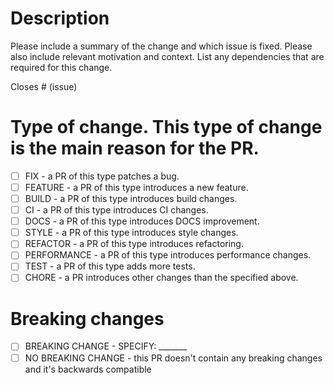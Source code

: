 # Description

Please include a summary of the change and which issue is fixed. Please also include relevant motivation and context. List any dependencies that are required for this change.

Closes # (issue)
<!-- REMOVE ALL THE TEMPLATE BELOW IF THE PR IS A RELEASE -->

# Type of change. This type of change is the main reason for the PR.
<!-- CHECKLIST_TYPE: ONE -->
- [ ] FIX - a PR of this type patches a bug.
- [ ] FEATURE - a PR of this type introduces a new feature.
- [ ] BUILD - a PR of this type introduces build changes.
- [ ] CI - a PR of this type introduces CI changes.
- [ ] DOCS - a PR of this type introduces DOCS improvement.
- [ ] STYLE - a PR of this type introduces style changes.
- [ ] REFACTOR - a PR of this type introduces refactoring.
- [ ] PERFORMANCE - a PR of this type introduces performance changes.
- [ ] TEST - a PR of this type adds more tests.
- [ ] CHORE - a PR introduces other changes than the specified above.
<!-- /CHECKLIST_TYPE -->

# Breaking changes
<!-- CHECKLIST_TYPE: ONE -->
<!-- SPECIFY BREAKING CHANGES AS A ONE-LINER -->
- [ ] BREAKING CHANGE - SPECIFY: _______
- [ ] NO BREAKING CHANGE - this PR doesn't contain any breaking changes and it's backwards compatible
<!-- /CHECKLIST_TYPE -->

